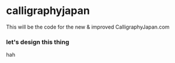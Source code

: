 # calligraphyjapan
This will be the code for the new & improved CalligraphyJapan.com

### let's design this thing
hah